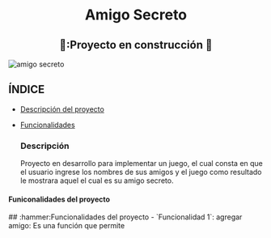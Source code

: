 <h1 align ="center"> Amigo Secreto</h1>

<h2 align ="center">
🚧:Proyecto en construcción 🚧
</h2>

![amigo secreto](https://github.com/user-attachments/assets/5959ddd9-bc44-4da8-b0dd-99f6e40bcdf9)

## ÍNDICE
* [Descripción del proyecto](#descripción-del-proyecto)
* [Funcionalidades](#funcionalidades)

  <h3 align ="left"> Descripción </h3>
  Proyecto en desarrollo para implementar un juego, el cual consta en que el usuario ingrese los nombres de sus amigos y el juego como resultado le mostrara aquel el cual es su amigo secreto.

<h4 align ="left">Funiconalidades del proyecto</h4>
## :hammer:Funcionalidades del proyecto
- `Funcionalidad 1`: agregar amigo: Es una función que permite 
